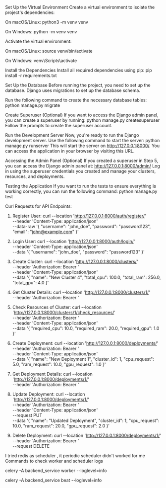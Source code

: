 Set Up the Virtual Environment
Create a virtual environment to isolate the project's dependencies:

On macOS/Linux:
python3 -m venv venv

On Windows:
python -m venv venv

Activate the virtual environment:

On macOS/Linux:
source venv/bin/activate

On Windows:
venv\Scripts\activate

Install the Dependencies
Install all required dependencies using pip:
pip install -r requirements.txt

Set Up the Database
Before running the project, you need to set up the database. Django uses migrations to set up the database schema.

Run the following command to create the necessary database tables:
python manage.py migrate

Create Superuser (Optional)
If you want to access the Django admin panel, you can create a superuser by running:
python manage.py createsuperuser
Follow the prompts to create the superuser account.

Run the Development Server
Now, you're ready to run the Django development server. Use the following command to start the server:
python manage.py runserver
This will start the server on http://127.0.0.1:8000/. You can access the application in your browser by visiting this URL.

Accessing the Admin Panel (Optional)
If you created a superuser in Step 5, you can access the Django admin panel at:
http://127.0.0.1:8000/admin/
Log in using the superuser credentials you created and manage your clusters, resources, and deployments.

Testing the Application
If you want to run the tests to ensure everything is working correctly, you can run the following command:
python manage.py test

Curl Requests for API Endpoints:

1. Register User:
curl --location 'http://127.0.0.1:8000/auth/register/' \
--header 'Content-Type: application/json' \
--data-raw '{
  "username": "john_doe",
  "password": "password123",
  "email": "john@example.com"
}'

2. Login User:
curl --location 'http://127.0.0.1:8000/auth/login/' \
--header 'Content-Type: application/json' \
--data '{
  "username": "john_doe",
  "password": "password123"
}'

3. Create Cluster:
curl --location 'http://127.0.0.1:8000/clusters/' \
--header 'Authorization: Bearer <TOKEN>' \
--header 'Content-Type: application/json' \
--data '{
  "name": "New Cluster 4",
  "total_cpu": 100.0,
  "total_ram": 256.0,
  "total_gpu": 4.0
}'

4. Get Cluster Details:
curl --location 'http://127.0.0.1:8000/clusters/1/' \
--header 'Authorization: Bearer <TOKEN>'

5. Check Resources of Cluster:
curl --location 'http://127.0.0.1:8000/clusters/1/check_resources/' \
--header 'Authorization: Bearer <TOKEN>' \
--header 'Content-Type: application/json' \
--data '{
  "required_cpu": 10.0,
  "required_ram": 20.0,
  "required_gpu": 1.0
}'

6. Create Deployment:
curl --location 'http://127.0.0.1:8000/deployments/' \
--header 'Authorization: Bearer <TOKEN>' \
--header 'Content-Type: application/json' \
--data '{
  "name": "New Deployment 1",
  "cluster_id": 1,
  "cpu_request": 5.0,
  "ram_request": 10.0,
  "gpu_request": 1.0
}'

7. Get Deployment Details:
curl --location 'http://127.0.0.1:8000/deployments/1/' \
--header 'Authorization: Bearer <TOKEN>'

8. Update Deployment:
curl --location 'http://127.0.0.1:8000/deployments/1/' \
--header 'Authorization: Bearer <TOKEN>' \
--header 'Content-Type: application/json' \
--request PUT \
--data '{
  "name": "Updated Deployment",
  "cluster_id": 1,
  "cpu_request": 10.0,
  "ram_request": 20.0,
  "gpu_request": 2.0
}'

9. Delete Deployment:
curl --location 'http://127.0.0.1:8000/deployments/1/' \
--header 'Authorization: Bearer <TOKEN>' \
--request DELETE
   


I tried redis as scheduler , it periodic scheduler didn't worked for me
Commands to check worker and scheduler logs

celery -A backend_service worker --loglevel=info

celery -A backend_service  beat --loglevel=info
